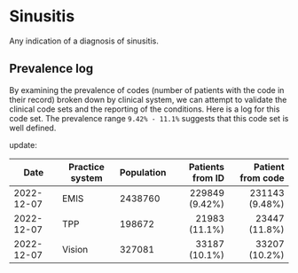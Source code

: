 # Sinusitis

Any indication of a diagnosis of sinusitis.

## Prevalence log

By examining the prevalence of codes (number of patients with the code in their record) broken down by clinical system, we can attempt to validate the clinical code sets and the reporting of the conditions. Here is a log for this code set. The prevalence range `9.42% - 11.1%` suggests that this code set is well defined.

update:

| Date       | Practice system | Population | Patients from ID | Patient from code |
| ---------- | --------------- | ---------- | ---------------: | ----------------: |
| 2022-12-07 | EMIS            | 2438760    |   229849 (9.42%) |    231143 (9.48%) |
| 2022-12-07 | TPP             | 198672     |    21983 (11.1%) |     23447 (11.8%) |
| 2022-12-07 | Vision          | 327081     |    33187 (10.1%) |     33207 (10.2%) |
